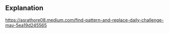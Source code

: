 ## Explanation


https://asrathore08.medium.com/find-pattern-and-replace-daily-challenge-may-5ea19d245565

